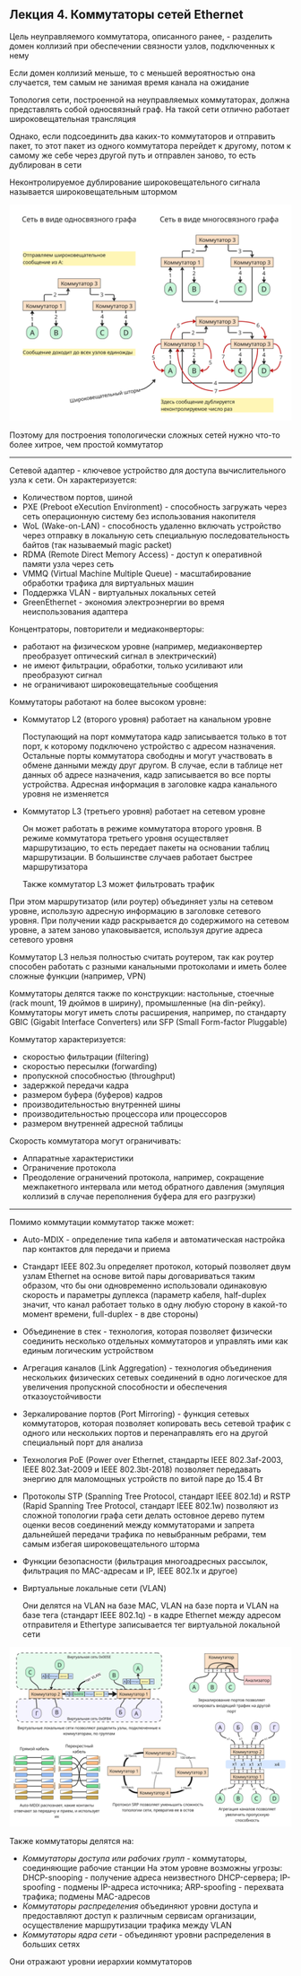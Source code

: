 ## Лекция 4. Коммутаторы сетей Ethernet

Цель неуправляемого коммутатора, описанного ранее, - разделить домен коллизий при обеспечении связности узлов, подключенных к нему

Если домен коллизий меньше, то с меньшей вероятностью она случается, тем самым не занимая время канала на ожидание

Топология сети, построенной на неуправляемых коммутаторах, должна представлять собой односвязный граф. На такой сети отлично работает широковещательная трансляция 

Однако, если подсоединить два каких-то коммутаторов и отправить пакет, то этот пакет из одного коммутатора перейдет к другому, потом к самому же себе через другой путь и отправлен заново, то есть дублирован в сети

Неконтролируемое дублирование широковещательного сигнала называется широковещательным штормом

![Широковещательный шторм](images/telecomm_broadcast_storm.png)

Поэтому для построения топологически сложных сетей нужно что-то более хитрое, чем простой коммутатор

---

Сетевой адаптер - ключевое устройство для доступа вычислительного узла к сети. Он характеризуется:

* Количеством портов, шиной
* PXE (Preboot eXecution Environment) - способность загружать через сеть операционную систему без использования накопителя
* WoL (Wake-on-LAN) - способность удаленно включать устройство через отправку в локальную сеть специальную последовательность байтов (так называемый magic packet)
* RDMA (Remote Direct Memory Access) - доступ к оперативной памяти узла через сеть
* VMMQ (Virtual Machine Multiple Queue) - масштабирование обработки трафика для виртуальных машин
* Поддержка VLAN - виртуальных локальных сетей
* GreenEthernet - экономия электроэнергии во время неиспользования адаптера

Концентраторы, повторители и медиаконверторы:

* работают на физическом уровне (например, медиаконвертер преобразует оптический сигнал в электрический)
* не имеют фильтрации, обработки, только усиливают или преобразуют сигнал
* не ограничивают широковещательные сообщения

Коммутаторы работают на более высоком уровне:

* Коммутатор L2 (второго уровня) работает на канальном уровне

    Поступающий на порт коммутатора кадр записывается только в тот порт, к которому подключено устройство с адресом назначения. Остальные порты коммутатора свободны и могут участвовать в обмене данными между друг другом. В случае, если в таблице нет данных об адресе назначения, кадр записывается во все порты устройства. Адресная информация в заголовке кадра канального уровня не изменяется

* Коммутатор L3 (третьего уровня) работает на сетевом уровне

    Он может работать в режиме коммутатора второго уровня. В режиме коммутатора третьего уровня осуществляет маршрутизацию, то есть передает пакеты на основании таблиц маршрутизации. В большинстве случаев работает быстрее маршрутизатора

    Также коммутатор L3 может фильтровать трафик

При этом маршрутизатор (или роутер) объединяет узлы на сетевом уровне, использую адресную информацию в заголовке сетевого уровня. При получении кадр раскрывается до содержимого на сетевом уровне, а затем заново упаковывается, используя другие адреса сетевого уровня

Коммутатор L3 нельзя полностью считать роутером, так как роутер способен работать с разными канальными протоколами и иметь более сложные функции (например, VPN)

Коммутаторы делятся также по конструкции: настольные, стоечные (rack mount, 19 дюймов в ширину), промышленные (на din-рейку). Коммутаторы могут иметь слоты расширения, например, по стандарту GBIC (Gigabit Interface Converters) или SFP (Small Form-factor Pluggable)

Коммутатор характеризуется:

* скоростью фильтрации (filtering)
* скоростью пересылки (forwarding)
* пропускной способностью (throughput)
* задержкой передачи кадра
* размером буфера (буферов) кадров
* производительностью внутренней шины
* производительностью процессора или процессоров 
* размером внутренней адресной таблицы

Скорость коммутатора могут ограничивать:

* Аппаратные характеристики
* Ограничение протокола
* Преодоление ограничений протокола, например, сокращение межпакетного интервала или метод обратного давления (эмуляция коллизий в случае переполнения буфера для его разгрузки)

---

Помимо коммутации коммутатор также может:

* Auto-MDIX - определение типа кабеля и автоматическая настройка пар контактов для передачи и приема
* Стандарт IEEE 802.3u определяет протокол, который позволяет двум узлам Ethernet на основе витой пары договариваться таким образом, что бы они одновременно использовали одинаковую скорость и параметры дуплекса (параметр кабеля, half-duplex значит, что канал работает только в одну любую сторону в какой-то момент времени, full-duplex - в две стороны)
* Объединение в стек - технология, которая позволяет физически соединить несколько отдельных коммутаторов и управлять ими как единым логическим устройством
* Агрегация каналов (Link Aggregation) - технология объединения нескольких физических сетевых соединений в одно логическое для увеличения пропускной способности и обеспечения отказоустойчивости
* Зеркалирование портов (Port Mirroring) - функция сетевых коммутаторов, которая позволяет копировать весь сетевой трафик с одного или нескольких портов и перенаправлять его на другой специальный порт для анализа
* Технология PoE (Power over Ethernet, стандарты IEEE 802.3af-2003, IEEE 802.3at-2009 и IEEE 802.3bt-2018) позволяет передавать энергию для маломощных устройств по витой паре до 15.4 Вт
* Протоколы STP (Spanning Tree Protocol, стандарт IEEE 802.1d) и RSTP (Rapid Spanning Tree Protocol, стандарт IEEE 802.1w) позволяют из сложной топологии графа сети делать остовное дерево путем оценки весов соединений между коммутаторами и запрета дальнейшей передачи трафика по невыбранным ребрами, тем самым избегая широковещательного шторма
* Функции безопасности (фильтрация многоадресных рассылок, фильтрация по MAC-адресам и IP, IEEE 802.1x и другое)
* Виртуальные локальные сети (VLAN)

    Они делятся на VLAN на базе MAC, VLAN на базе порта и VLAN на базе тега (стандарт IEEE 802.1q) - в кадре Ethernet между адресом отправителя и Ethertype записывается тег виртуальной локальной сети

![Возможности коммутатора](images/telecomm_commutators_skills.png)

Также коммутаторы делятся на:

* _Коммутаторы доступа или рабочих групп_ - коммутаторы, соединяющие рабочие станции
    На этом уровне возможны угрозы: DHCP-snooping - получение адреса неизвестного DHCP-сервера; IP-spoofing - подмены IP-адреса источника; ARP-spoofing - перехвата трафика; подмены MAC-адресов
* _Коммутаторы распределения_ объединяют уровни доступа и предоставляют доступ к различным сервисам организации, осуществление маршрутизации трафика между VLAN
* _Коммутаторы ядра сети_ - объединяют уровни распределения в больших сетях

Они отражают уровни иерархии коммутаторов



